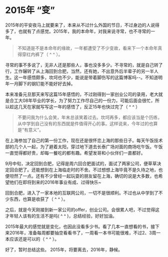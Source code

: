 # 2015年 “变”

2015年的平安夜马上就要来了，本来从不过什么外国的节日，不过身边的人说得多了，也就有了点感觉。2015年，我的本命年，对我来说寻常，也不寻常的一年。
>不知道是不是本命年的缘故，一年都遭受了不少变故，看来下一个本命年真得穿红内裤了（ ^ ^ ）。

寻常的事不多说了，无非人还是那些人，事也没多多少。不寻常的，就是自己转了行，工作辗转了从上海回到合肥，当然，还有她，不出意外后半辈子的另一半人生。这一年感悟颇多，坎坷也不少，能说是带着脚伤写的这篇博客吗--。不知道明年一月脚下的钢钉能不能好好去掉。

本来准备元旦那天来写这篇15年感悟的，不过刚得到一家创业公司的录用，老大就是合工大08年毕业的学长，为了努力工作尽自己的一份力，可能后面会很忙，所以趁这几天在家就写写这一年的感悟了，反正15年也快过完了（ ^ ^ ）

>不要问我为什么会笑，年末总该笑着过去。坎坷再多，都应该当是个历练，从中学到自己没有的东西就是件值得开心的事。这样说来，今年过的也算是“有意义”。

在上海参加了自己的第一份工作，现在还是很怀恋上海的那些日子。每天午饭技术部的几个人一起，为了避着太阳，穿过地下道去长泰广场对面的商场吃午饭。午饭一直觉得都好贵，却每一餐吃的都有趣。希望发哥和小伙伴们一直都好。

9月中旬，决定回到合肥，记得是周六回合肥面试的，面试了两家公司，便草草决定回合肥了。还能想到在上海临走时的不舍。不过想想上海毕竟不是久待之地，也便坦然了一点。还有不少曾经一起玩耍的朋友留在上海，确切的说是大多数，也希望他们在即将到来的2016年事业有成、过得快乐~

回到合肥，进入了一家本地的互联网公司，一切不是很顺利。不过也从中学到了不少东西，也算是收获了（ ^ ^ ）。

之后，就是今天刚接到新一家公司的offer，创业公司。会很累人吧，不过觉得这才年轻人该有的生活不是吗( ^ ^ )，总结经验，好好加油。

2015年最大的感觉就是变化，也因此没看多少书。看了几本一直想看的书，接下来2016年，准备每周都要抽空看看书了，一周看一本书可能很难，不过2、3周一本应该还是可以的（ ^ ^ ）。

好了，暂时总结这些。
2015年，将要离去，2016年，静候。




